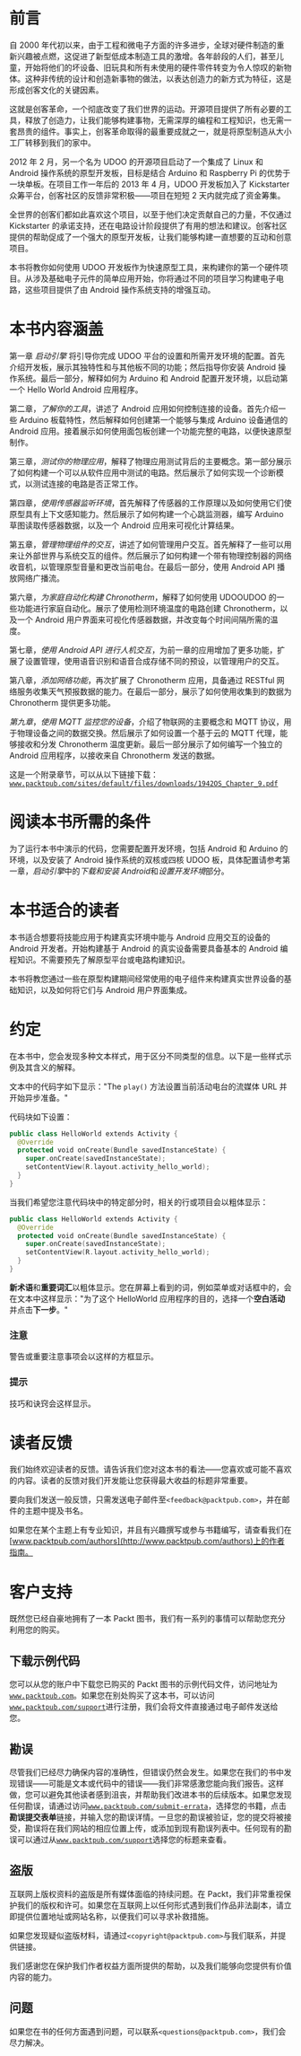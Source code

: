 # 前言

自 2000 年代初以来，由于工程和微电子方面的许多进步，全球对硬件制造的重新兴趣被点燃，这促进了新型低成本制造工具的激增。各年龄段的人们，甚至儿童，开始将他们的坏设备、旧玩具和所有未使用的硬件零件转变为令人惊叹的新物体。这种非传统的设计和创造新事物的做法，以表达创造力的新方式为特征，这是形成创客文化的关键因素。

这就是创客革命，一个彻底改变了我们世界的运动。开源项目提供了所有必要的工具，释放了创造力，让我们能够构建事物，无需深厚的编程和工程知识，也无需一套昂贵的组件。事实上，创客革命取得的最重要成就之一，就是将原型制造从大小工厂转移到我们的家中。

2012 年 2 月，另一个名为 UDOO 的开源项目启动了一个集成了 Linux 和 Android 操作系统的原型开发板，目标是结合 Arduino 和 Raspberry Pi 的优势于一块单板。在项目工作一年后的 2013 年 4 月，UDOO 开发板加入了 Kickstarter 众筹平台，创客社区的反馈非常积极——项目在短短 2 天内就完成了资金筹集。

全世界的创客们都如此喜欢这个项目，以至于他们决定贡献自己的力量，不仅通过 Kickstarter 的承诺支持，还在电路设计阶段提供了有用的想法和建议。创客社区提供的帮助促成了一个强大的原型开发板，让我们能够构建一直想要的互动和创意项目。

本书将教你如何使用 UDOO 开发板作为快速原型工具，来构建你的第一个硬件项目。从涉及基础电子元件的简单应用开始，你将通过不同的项目学习构建电子电路，这些项目提供了由 Android 操作系统支持的增强互动。

# 本书内容涵盖

第一章 *启动引擎* 将引导你完成 UDOO 平台的设置和所需开发环境的配置。首先介绍开发板，展示其独特性和与其他板不同的功能；然后指导你安装 Android 操作系统。最后一部分，解释如何为 Arduino 和 Android 配置开发环境，以启动第一个 Hello World Android 应用程序。

第二章，*了解你的工具*，讲述了 Android 应用如何控制连接的设备。首先介绍一些 Arduino 板载特性，然后解释如何创建第一个能够与集成 Arduino 设备通信的 Android 应用。接着展示如何使用面包板创建一个功能完整的电路，以便快速原型制作。

第三章，*测试你的物理应用*，解释了物理应用测试背后的主要概念。第一部分展示了如何构建一个可以从软件应用中测试的电路。然后展示了如何实现一个诊断模式，以测试连接的电路是否正常工作。

第四章，*使用传感器监听环境*，首先解释了传感器的工作原理以及如何使用它们使原型具有上下文感知能力。然后展示了如何构建一个心跳监测器，编写 Arduino 草图读取传感器数据，以及一个 Android 应用来可视化计算结果。

第五章，*管理物理组件的交互*，讲述了如何管理用户交互。首先解释了一些可以用来让外部世界与系统交互的组件。然后展示了如何构建一个带有物理控制器的网络收音机，以管理原型音量和更改当前电台。在最后一部分，使用 Android API 播放网络广播流。

第六章，*为家庭自动化构建 Chronotherm*，解释了如何使用 UDOOUDOO 的一些功能进行家庭自动化。展示了使用检测环境温度的电路创建 Chronotherm，以及一个 Android 用户界面来可视化传感器数据，并改变每个时间间隔所需的温度。

第七章，*使用 Android API 进行人机交互*，为前一章的应用增加了更多功能，扩展了设置管理，使用语音识别和语音合成存储不同的预设，以管理用户的交互。

第八章，*添加网络功能*，再次扩展了 Chronotherm 应用，具备通过 RESTful 网络服务收集天气预报数据的能力。在最后一部分，展示了如何使用收集到的数据为 Chronotherm 提供更多功能。

*第九章*，*使用 MQTT 监控您的设备*，介绍了物联网的主要概念和 MQTT 协议，用于物理设备之间的数据交换。然后展示了如何设置一个基于云的 MQTT 代理，能够接收和分发 Chronotherm 温度更新。最后一部分展示了如何编写一个独立的 Android 应用程序，以接收来自 Chronotherm 发送的数据。

这是一个附录章节，可以从以下链接下载：[`www.packtpub.com/sites/default/files/downloads/1942OS_Chapter_9.pdf`](https://www.packtpub.com/sites/default/files/downloads/1942OS_Chapter_9.pdf)

# 阅读本书所需的条件

为了运行本书中演示的代码，您需要配置开发环境，包括 Android 和 Arduino 的环境，以及安装了 Android 操作系统的双核或四核 UDOO 板，具体配置请参考第一章，*启动引擎*中的*下载和安装 Android*和*设置开发环境*部分。

# 本书适合的读者

本书适合想要将技能应用于构建真实环境中能与 Android 应用交互的设备的 Android 开发者。开始构建基于 Android 的真实设备需要具备基本的 Android 编程知识。不需要预先了解原型平台或电路构建知识。

本书将教您通过一些在原型构建期间经常使用的电子组件来构建真实世界设备的基础知识，以及如何将它们与 Android 用户界面集成。

# 约定

在本书中，您会发现多种文本样式，用于区分不同类型的信息。以下是一些样式示例及其含义的解释。

文本中的代码字如下显示："The `play()` 方法设置当前活动电台的流媒体 URL 并开始异步准备。"

代码块如下设置：

```kt
public class HelloWorld extends Activity {
  @Override
  protected void onCreate(Bundle savedInstanceState) {
    super.onCreate(savedInstanceState);
    setContentView(R.layout.activity_hello_world);
  }
}
```

当我们希望您注意代码块中的特定部分时，相关的行或项目会以粗体显示：

```kt
public class HelloWorld extends Activity {
  @Override
  protected void onCreate(Bundle savedInstanceState) {
    super.onCreate(savedInstanceState);
    setContentView(R.layout.activity_hello_world);
  }
}
```

**新术语**和**重要词汇**以粗体显示。您在屏幕上看到的词，例如菜单或对话框中的，会在文本中这样显示："为了这个 HelloWorld 应用程序的目的，选择一个**空白活动**并点击**下一步**。"

### 注意

警告或重要注意事项会以这样的方框显示。

### 提示

技巧和诀窍会这样显示。

# 读者反馈

我们始终欢迎读者的反馈。请告诉我们您对这本书的看法——您喜欢或可能不喜欢的内容。读者的反馈对我们开发能让您获得最大收益的标题非常重要。

要向我们发送一般反馈，只需发送电子邮件至`<feedback@packtpub.com>`，并在邮件的主题中提及书名。

如果您在某个主题上有专业知识，并且有兴趣撰写或参与书籍编写，请查看我们在[www.packtpub.com/authors](http://www.packtpub.com/authors)上的作者指南。

# 客户支持

既然您已经自豪地拥有了一本 Packt 图书，我们有一系列的事情可以帮助您充分利用您的购买。

## 下载示例代码

您可以从您的账户中下载您已购买的 Packt 图书的示例代码文件，访问地址为[`www.packtpub.com`](http://www.packtpub.com)。如果您在别处购买了这本书，可以访问[`www.packtpub.com/support`](http://www.packtpub.com/support)进行注册，我们会将文件直接通过电子邮件发送给您。

## 勘误

尽管我们已经尽力确保内容的准确性，但错误仍然会发生。如果您在我们的书中发现错误——可能是文本或代码中的错误——我们非常感激您能向我们报告。这样做，您可以避免其他读者感到沮丧，并帮助我们改进本书的后续版本。如果您发现任何勘误，请通过访问[`www.packtpub.com/submit-errata`](http://www.packtpub.com/submit-errata)，选择您的书籍，点击**勘误提交表单**链接，并输入您的勘误详情。一旦您的勘误被验证，您的提交将被接受，勘误将在我们网站的相应位置上传，或添加到现有勘误列表中。任何现有的勘误可以通过从[`www.packtpub.com/support`](http://www.packtpub.com/support)选择您的标题来查看。

## 盗版

互联网上版权资料的盗版是所有媒体面临的持续问题。在 Packt，我们非常重视保护我们的版权和许可。如果您在互联网上以任何形式遇到我们作品非法副本，请立即提供位置地址或网站名称，以便我们可以寻求补救措施。

如果您发现疑似盗版材料，请通过`<copyright@packtpub.com>`与我们联系，并提供链接。

我们感谢您在保护我们作者权益方面所提供的帮助，以及我们能够向您提供有价值内容的能力。

## 问题

如果您在书的任何方面遇到问题，可以联系`<questions@packtpub.com>`，我们会尽力解决。
